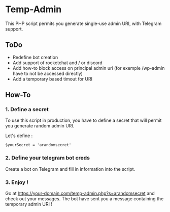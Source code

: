 # Temp-Admin
This PHP script permits you generate single-use admin URI, with Telegram support.

## ToDo

* Redefine bot creation
* Add support of rocketchat and / or discord
* Add how-to block access on principal admin uri (for exemple /wp-admin have to not be accessed directly)
* Add a temporary based timout for URI

## How-To

### 1. Define a secret

To use this script in production, you have to define a secret that will permit you generate random admin URI.

Let's define :
```
$yourSecret = 'arandomsecret'
```

### 2. Define your telegram bot creds

Create a bot on Telegram and fill in information into the script.

### 3. Enjoy !

Go at https://your-domain.com/temp-admin.php?s=arandomsecret and check out your messages. The bot have sent you a message containing the temporary admin URI !
